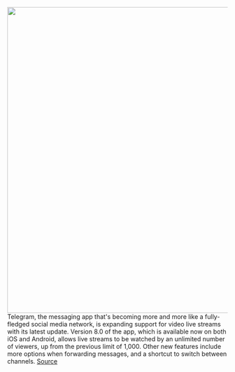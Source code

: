 <img src='https://cdn.vox-cdn.com/thumbor/lM7KgieaCr7qzqbmMqMeWioluPM=/0x0:1256x756/1200x800/filters:focal(528x278:728x478)/cdn.vox-cdn.com/uploads/chorus_image/image/69802139/aed1cb7af8c96e961b.0.jpg' width='700px' /><br/>
Telegram, the messaging app that's becoming more and more like a fully-fledged social media network, is expanding support for video live streams with its latest update. Version 8.0 of the app, which is available now on both iOS and Android, allows live streams to be watched by an unlimited number of viewers, up from the previous limit of 1,000. Other new features include more options when forwarding messages, and a shortcut to switch between channels.
<a href='https://www.theverge.com/2021/9/1/22651880/telegram-version-8-live-streams-video-unlimited-participants-flexible-forwarding'> Source <a/>
